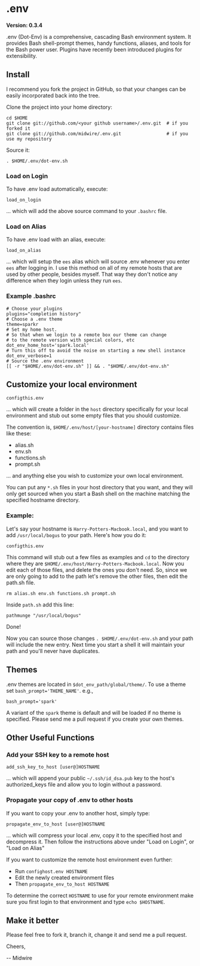 # .env

**Version: 0.3.4**

.env (Dot-Env) is a comprehensive, cascading Bash environment system.  It provides Bash shell-prompt themes, handy functions, aliases, and tools for the Bash power user.  Plugins have recently been introduced plugins for extensibility.

## Install ##

I recommend you fork the project in GitHub, so that your changes can be easily incorporated back into the tree.

Clone the project into your home directory:

    cd $HOME
    git clone git://github.com/<your github username>/.env.git  # if you forked it
    git clone git://github.com/midwire/.env.git                 # if you use my repository

Source it:

    . $HOME/.env/dot-env.sh

### Load on Login ###

To have .env load automatically, execute:

    load_on_login

... which will add the above source command to your `.bashrc` file.

### Load on Alias ###

To have .env load with an alias, execute:

    load_on_alias

... which will setup the `ees` alias which will source .env whenever you enter `ees` after logging in.  I use this method on all of my remote hosts that are used by other people, besides myself.  That way they don't notice any difference when they login unless they run `ees`.

### Example .bashrc ###

    # Choose your plugins
    plugins="completion history"
    # Choose a .env theme
    theme=sparkr
    # Set my home host.
    # So that when we login to a remote box our theme can change
    # to the remote version with special colors, etc
    dot_env_home_host='spark.local'
    # Turn this off to avoid the noise on starting a new shell instance
    dot_env_verbose=1
    # Source the .env environment
    [[ -r "$HOME/.env/dot-env.sh" ]] && . "$HOME/.env/dot-env.sh"

## Customize your local environment ##

    configthis.env

... which will create a folder in the `host` directory specifically for your local environment and stub out some empty files that you should customize.

The convention is, `$HOME/.env/host/[your-hostname]` directory contains files like these:

* alias.sh
* env.sh
* functions.sh
* prompt.sh

... and anything else you wish to customize your own local environment.

You can put any `*.sh` files in your host directory that you want, and they will only get sourced when you start a Bash shell on the machine matching the specified hostname directory.

### Example: ###

Let's say your hostname is `Harry-Potters-Macbook.local`, and you want to add `/usr/local/bogus` to your path.  Here's how you do it:

    configthis.env

This command will stub out a few files as examples and `cd` to the directory where they are `$HOME/.env/host/Harry-Potters-Macbook.local`.  Now you edit each of those files, and delete the ones you don't need.  So, since we are only going to add to the path let's remove the other files, then edit the path.sh file.

    rm alias.sh env.sh functions.sh prompt.sh

Inside `path.sh` add this line:

    pathmunge "/usr/local/bogus"

Done!

Now you can source those changes `. $HOME/.env/dot-env.sh` and your path will include the new entry.  Next time you start a shell it will maintain your path and you'll never have duplicates.

## Themes ##

.env themes are located in `$dot_env_path/global/theme/`.  To use a theme set `bash_prompt='THEME_NAME'`. e.g.,

    bash_prompt='spark'

A variant of the `spark` theme is default and will be loaded if no theme is specified.  Please send me a pull request if you create your own themes.

## Other Useful Functions ##

### Add your SSH key to a remote host ###

    add_ssh_key_to_host [user@]HOSTNAME

... which will append your public `~/.ssh/id_dsa.pub` key to the host's authorized_keys file and allow you to login without a password.

### Propagate your copy of .env to other hosts ###

If you want to copy your .env to another host, simply type:

    propagate_env_to_host [user@]HOSTNAME

... which will compress your local .env, copy it to the specified host and decompress it. Then follow the instructions above under "Load on Login", or "Load on Alias"

If you want to customize the remote host environment even further:

* Run `confighost.env HOSTNAME`
* Edit the newly created environment files
* Then `propagate_env_to_host HOSTNAME`

To determine the correct `HOSTNAME` to use for your remote environment make sure you first login to that environment and type `echo $HOSTNAME`.

## Make it better

Please feel free to fork it, branch it, change it and send me a pull request.

Cheers,

-- Midwire
